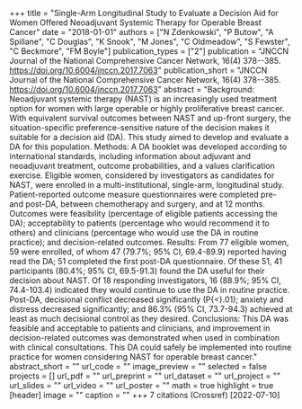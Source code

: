 +++
title = "Single-Arm Longitudinal Study to Evaluate a Decision Aid for Women Offered Neoadjuvant Systemic Therapy for Operable Breast Cancer"
date = "2018-01-01"
authors = ["N Zdenkowski", "P Butow", "A Spillane", "C Douglas", "K Snook", "M Jones", "C Oldmeadow", "S Fewster", "C Beckmore", "FM Boyle"]
publication_types = ["2"]
publication = "JNCCN Journal of the National Comprehensive Cancer Network, 16(4) 378--385. https://doi.org/10.6004/jnccn.2017.7063"
publication_short = "JNCCN Journal of the National Comprehensive Cancer Network, 16(4) 378--385. https://doi.org/10.6004/jnccn.2017.7063"
abstract = "Background: Neoadjuvant systemic therapy (NAST) is an increasingly used treatment option for women with large operable or highly proliferative breast cancer. With equivalent survival outcomes between NAST and up-front surgery, the situation-specific preference-sensitive nature of the decision makes it suitable for a decision aid (DA). This study aimed to develop and evaluate a DA for this population. Methods: A DA booklet was developed according to international standards, including information about adjuvant and neoadjuvant treatment, outcome probabilities, and a values clarification exercise. Eligible women, considered by investigators as candidates for NAST, were enrolled in a multi-institutional, single-arm, longitudinal study. Patient-reported outcome measure questionnaires were completed pre- and post-DA, between chemotherapy and surgery, and at 12 months. Outcomes were feasibility (percentage of eligible patients accessing the DA); acceptability to patients (percentage who would recommend it to others) and clinicians (percentage who would use the DA in routine practice); and decision-related outcomes. Results: From 77 eligible women, 59 were enrolled, of whom 47 (79.7%; 95% CI, 69.4-89.9) reported having read the DA; 51 completed the first post-DA questionnaire. Of these 51, 41 participants (80.4%; 95% CI, 69.5-91.3) found the DA useful for their decision about NAST. Of 18 responding investigators, 16 (88.9%; 95% CI, 74.4-103.4) indicated they would continue to use the DA in routine practice. Post-DA, decisional conflict decreased significantly (P{$<$}.01); anxiety and distress decreased significantly; and 86.3% (95% CI, 73.7-94.3) achieved at least as much decisional control as they desired. Conclusions: This DA was feasible and acceptable to patients and clinicians, and improvement in decision-related outcomes was demonstrated when used in combination with clinical consultations. This DA could safely be implemented into routine practice for women considering NAST for operable breast cancer."
abstract_short = ""
url_code = ""
image_preview = ""
selected = false
projects = []
url_pdf = ""
url_preprint = ""
url_dataset = ""
url_project = ""
url_slides = ""
url_video = ""
url_poster = ""
math = true
highlight = true
[header]
image = ""
caption = ""
+++
7 citations (Crossref) [2022-07-10]
